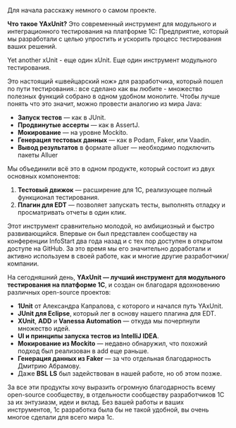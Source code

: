 Для начала расскажу немного о самом проекте.


**Что такое YAxUnit?** Это современный инструмент для модульного и интеграционного тестирования на платформе 1С: Предприятие, который мы разработали с целью упростить и ускорить процесс тестирования ваших решений.

Yet another xUnit - еще один xUnit. Еще один инструмент модульного тестирования.

Это настоящий «швейцарский нож» для разработчика, который пошел по пути тестирования.: все сделано как вы любите - множество полезных функций собрано в одном удобном монолите. 
Чтобы лучше понять что это значит, можно провести аналогию из мира Java:

- **Запуск тестов** — как в JUnit.
- **Продвинутые ассерты** — как в AssertJ.
- **Мокирование** — на уровне Mockito.
- **Генерация тестовых данных** — как в Podam, Faker, или Vaadin.
- **Вывод результатов** в формате alluer — необходимо подключить пакеты Alluer

Мы объединили всё это в одном продукте, который состоит из двух основных компонентов:

1. **Тестовый движок** — расширение для 1С, реализующее полный функционал тестирования.
2. **Плагин для EDT** — позволяет запускать тесты, выполнять отладку и просматривать отчеты в один клик.

Этот инструмент сравнительно молодой, но амбициозный и быстро развивающийся. Впервые он был представлен сообществу на конференции InfoStart два года назад и с тех пор доступен в открытом доступе на GitHub. За это время мы его значительно доработали и активно используем в своей работе, как и многие другие разработчики/компании.

На сегодняшний день, **YAxUnit — лучший инструмент для модульного тестирования на платформе 1С**, и создан он благодаря вдохновению различных open-source проектов:

- **1Unit** от Александра Капралова, с которого и начался путь YAxUnit.
- **JUnit для Eclipse**, который лег в основу нашего плагина для EDT.
- **XUnit**, **ADD** и **Vanessa Automation** — откуда мы почерпнули множество идей.
- **UI и принципы запуска тестов из IntelliJ IDEA**.
- **Мокирование из Mockito** — недавно обнаружил, что похожий подход был реализован в add еще раньше.
- **Генерация данных из Faker** — за что отдельная благодарность Дмитрию Абрамову.
- Даже **BSL LS** был задействован в нашей работе, но об этом позже.

За все эти продукты хочу выразить огромную благодарность всему open-source сообществу, в отдельности сообществу разработчиков 1С за их энтузиазм, идеи и вклад. Без вашей работы и ваших инструментов, 1с разработка была бы не такой удобной, вы очень многое сделали для всего мира 1с.

